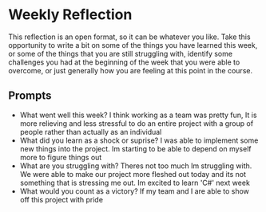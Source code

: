 # Weekly Reflection
This reflection is an open format, so it can be whatever you like. Take this opportunity to write a bit on some of the things you have learned this week, or some of the things that you are still struggling with, identify some challenges you had at the beginning of the week that you were able to overcome, or just generally how you are feeling at this point in the course.

## Prompts
- What went well this week?
I think working as a team was pretty fun, It is more relieving and less stressful to do an entire project with a group of people rather than actually as an individual
- What did you learn as a shock or suprise?
I was able to implement some new things into the project. Im starting to be able to depend on myself more to figure things out
- What are you struggling with?
Theres not too much Im struggling with. We were able to make our project more fleshed out today and its not something that is stressing me out. Im excited to learn 'C#' next week
- What would you count as a victory?
If my team and I are able to show off this project with pride